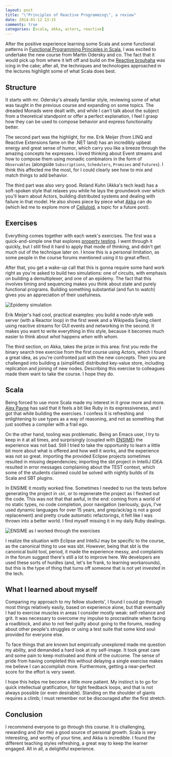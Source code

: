 ```yaml
---
layout: post
title: "\"Principles of Reactive Programming\", a review"
date: 2014-01-12 13:15
comments: true
categories: [scala, akka, actors, reactive]
---
```


After the positive experience learning some Scala and some functional patterns in [Functional Programming Principles in Scala][progfun], I was excited to undertake the new course from Martin Odersky and co. The fact that it would pick up from where it left off and build on the [Reactive brouhaha][reactivemanifesto] was icing in the cake; after all, the techniques and technologies approached in the lectures highlight some of what Scala does best.

## Structure

It starts with mr. Odersky's already familiar style, reviewing some of what was taught in the previous course and expanding on some topics. The dreaded Monads were dealt with, and while I can't talk about the subject from a theoretical standpoint or offer a perfect explanation, I feel I grasp how they can be used to compose behavior and express functionality better. 

The second part was the highlight, for me. Erik Meijer (from LINQ and Reactive Extensions fame on the .NET land) has an incredibly upbeat energy and great sense of humor, which carry you like a breeze through the amazing concepts he expresses. I loved thinking about Event streams and how to compose them using monadic combinators in the form of <code>Observables</code> (alongside <code>Subscriptions</code>, <code>Schedulers</code>, <code>Promises</code> and <code>Futures</code>). I think this affected me the most, for I could clearly see how to mix and match things to add behavior.

The third part was also very good. Roland Kuhn (Akka's tech lead) has a soft-spoken style that relaxes you while he lays the groundwork over which you'll learn about Actors, building distributed systems and dealing with failure in that model. He also shows piece by piece what [Akka][akka] can do (which led me to explore more of [Celluloid][celluloid], a topic for a future post).

## Exercises

Everything comes together with each week's exercises. The first was a quick-and-simple one that explores [property testing][scalacheck]. I went through it quickly, but I still find it hard to apply that mode of thinking, and didn't get much out of the technique later on. I know this is a personal limitation, as some people in the course forums mentioned using it to great effect.

After that, you get a wake-up call that this is gonna require some hard work right as you're asked to build two simulations: one of circuits, with emphasis on building a demultiplexer, and one of an epidemy. The fact that this involves timing and sequencing makes you think about state and purely functional programs. Building something substantial (and fun to watch) gives you an appreciation of their usefulness.

![Epidemy simulation](http://dl.dropboxusercontent.com/s/ml6pp98zwfufbob/2014-01-12%20at%2014.52.png)

Erik Meijer's had cool, practical examples: you build a node-style web server (with a Reactor loop) in the first week and a Wikipedia Swing client using reactive streams for GUI events and networking in the second. It makes you want to write everything in this style, because it becomes much easier to think about _what_ happens _when_ with _whom_.

The third section, on Akka, takes the prize in this area: first you redo the binary search tree exercise from the first course using Actors, which I found a great idea, as you're confronted just with the new concepts. Then you are challenged into building a (simplified) distributed key-value store, including replication and joining of new nodes. Describing this exercise to colleagues made them want to take the course. I hope they do.

## Scala

Being forced to use more Scala made my interest in it grow more and more. [Alex Payne][payne] has said that it feels a bit like Ruby in its expressiveness, and I got that while building the exercises. I confess it is refreshing and enlightening to use types as a way of reasoning, and not as something that just soothes a compiler with a frail ego.

On the other hand, tooling was problematic. Being an Emacs user, I try to keep in it at all times, and surprisingly (coupled with [ENSIME][ensime]) the experience was not bad. Still I tried to take the opportunity to learn a little bit more about what is offered and how well it works, and the experience was not so great. Importing the provided Eclipse projects sometimes resulted in missing dependencies; importing the sbt project in IntelliJ IDEA resulted in error messages complaining about the TEST context, which some of the students claimed could be solved with nightly builds of its Scala and SBT plugins.

In ENSIME it mostly worked fine. Sometimes I needed to run the tests before generating the project in <code>sbt</code>, or to regenerate the project as I fleshed out the code. This was not that that awful, in the end: coming from a world of no static types, no code completion, poor navigation (seriously, guys, I've used dynamic languages for over 15 years, and grep/ack/ag is not a good replacement) and pretty crude automatic refactorings, it felt like I was thrown into a better world. I find myself missing it in my daily Ruby dealings.

![ENSIME as I worked through the exercises](http://dl.dropboxusercontent.com/s/c0ce5j0jlknn90r/2014-01-12%20at%2014.47.png)

I realize the situation with Eclipse and IntelliJ may be specific to the course, as the canonical thing to use was sbt. However, being that sbt is the canonical build tool, period, it made the experience messy, and complaints in the forum suggest there's still a lot to improve here. We developers are used these sorts of hurdles (and, let's be frank, to learning workarounds), but this is the type of thing that turns off someone that is not yet invested in the tech.

## What I learned about myself

Comparing my approach to my fellow students', I found I could go through most things relatively easily, based on experience alone, but that eventually I had to exercise muscles in areas I consider mostly weak: self-reliance and grit. It was necessary to overcome my impulse to procrastinate when facing a roadblock, and also to not feel guilty about going to the forums, reading about other people's struggles or using a test suite that some kind soul provided for everyone else.

To face things that are known but empirically unexplored made me question my ability, and demanded a hard look at my self-image. It took great care and some pain to keep motivated and think of the outcome. The sense of pride from having completed this without delaying a single exercise makes me believe I can accomplish more. Furthermore, getting a near-perfect score for the effort is very sweet.

I hope this helps me become a little more patient. My instinct is to go for quick intellectual gratification, for tight feedback loops, and that is not always possible (or even desirable). Standing on the shoulder of giants requires a climb; I must remember not be discouraged after the first stretch.

## Conclusion

I recommend everyone to go through this course. It is challenging, rewarding and (for me) a good source of personal growth. Scala is very interesting, and worthy of your time, and Akka is incredible. I found the different teaching styles refreshing, a great way to keep the learner engaged. All in all, a delightful experience.

[progfun]: https://www.coursera.org/course/progfun
[reactivemanifesto]: http://www.reactivemanifesto.org/
[celluloid]: https://github.com/celluloid/celluloid
[akka]: http://akka.io
[scalacheck]: http://www.scalacheck.org/
[payne]: https://al3x.net/
[ensime]: https://github.com/aemoncannon/ensime
